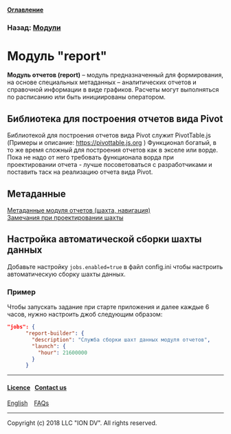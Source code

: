 #### [Оглавление](/docs/ru/index.md)

### Назад: [Модули](/docs/ru/3_modules_description/modules.md)

# Модуль "report"

**Модуль отчетов (report)** – модуль предназначенный для формирования, на основе специальных метаданных – аналитических отчетов и справочной информации в виде графиков. Расчеты могут выполняться по расписанию или быть инициированы оператором.

## Библиотека для построения отчетов вида Pivot
Библиотекой для построения отчетов вида Pivot служит PivotTable.js (Примеры и описание: https://pivottable.js.org )
Функционал богатый, в то же время сложный для построения отчетов как в экселе или ворде.
Пока не надо от него требовать функционала ворда при проектировании отчета - лучше посоветоваться с разработчиками и поставить таск на реализацию отчета вида Pivot.

## Метаданные
[Метаданные модуля отчетов (шахта, навигация)](/docs/ru/2_system_description/metadata_structure/meta_report/meta_report.md)   
[Замечания при проектировании шахты](/docs/ru/3_modules_description/report_warning.md)

## Настройка автоматической сборки шахты данных

Добавьте настройку `jobs.enabled=true` в файл config.ini чтобы настроить автоматическую сборку шахты данных.

### Пример

Чтобы запускать задание при старте приложения и далее каждые 6 часов, нужно настроить джоб следующим образом:

```json
"jobs": {
      "report-builder": {
        "description": "Служба сборки шахт данных модуля отчетов",
        "launch": {
          "hour": 21600000
        }
      }

```

--------------------------------------------------------------------------  


 #### [Licence](/LICENCE.md)&ensp;  [Contact us](https://iondv.ru/index.html) &ensp;  
[English](/docs/en/3_modules_description/report.md) &ensp; [FAQs](/faqs.md)          



--------------------------------------------------------------------------  

Copyright (c) 2018 LLC "ION DV".
All rights reserved.